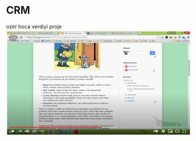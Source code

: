 # CRM
ozer hoca verdiyi proje
![GitHub Logo](https://github.com/PowerPuffGirlss/CRM/blob/main/data/Ekran%20g%C3%B6r%C3%BCnt%C3%BCs%C3%BC%202021-05-31%20234645.png)

